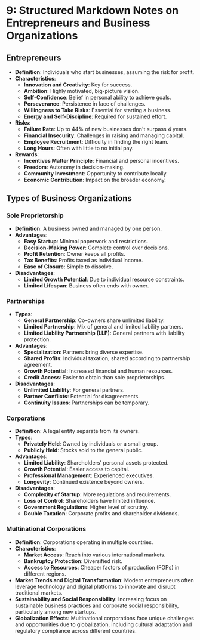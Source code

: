 # 9: Structured Markdown Notes on Entrepreneurs and Business Organizations

## Entrepreneurs
- **Definition**: Individuals who start businesses, assuming the risk for profit.
- **Characteristics**:
    - **Innovation and Creativity**: Key for success.
    - **Ambition**: Highly motivated, big-picture vision.
    - **Self-Confidence**: Belief in personal ability to achieve goals.
    - **Perseverance**: Persistence in face of challenges.
    - **Willingness to Take Risks**: Essential for starting a business.
    - **Energy and Self-Discipline**: Required for sustained effort.
- **Risks**:
    - **Failure Rate**: Up to 44% of new businesses don't surpass 4 years.
    - **Financial Insecurity**: Challenges in raising and managing capital.
    - **Employee Recruitment**: Difficulty in finding the right team.
    - **Long Hours**: Often with little to no initial pay.
- **Rewards**:
    - **Incentives Matter Principle**: Financial and personal incentives.
    - **Freedom**: Autonomy in decision-making.
    - **Community Investment**: Opportunity to contribute locally.
    - **Economic Contribution**: Impact on the broader economy.

## Types of Business Organizations

### Sole Proprietorship
- **Definition**: A business owned and managed by one person.
- **Advantages**:
    - **Easy Startup**: Minimal paperwork and restrictions.
    - **Decision-Making Power**: Complete control over decisions.
    - **Profit Retention**: Owner keeps all profits.
    - **Tax Benefits**: Profits taxed as individual income.
    - **Ease of Closure**: Simple to dissolve.
- **Disadvantages**:
    - **Limited Growth Potential**: Due to individual resource constraints.
    - **Limited Lifespan**: Business often ends with owner.

### Partnerships
- **Types**:
    - **General Partnership**: Co-owners share unlimited liability.
    - **Limited Partnership**: Mix of general and limited liability partners.
    - **Limited Liability Partnership (LLP)**: General partners with liability protection.
- **Advantages**:
    - **Specialization**: Partners bring diverse expertise.
    - **Shared Profits**: Individual taxation, shared according to partnership agreement.
    - **Growth Potential**: Increased financial and human resources.
    - **Credit Access**: Easier to obtain than sole proprietorships.
- **Disadvantages**:
    - **Unlimited Liability**: For general partners.
    - **Partner Conflicts**: Potential for disagreements.
    - **Continuity Issues**: Partnerships can be temporary.

### Corporations
- **Definition**: A legal entity separate from its owners.
- **Types**:
    - **Privately Held**: Owned by individuals or a small group.
    - **Publicly Held**: Stocks sold to the general public.
- **Advantages**:
    - **Limited Liability**: Shareholders' personal assets protected.
    - **Growth Potential**: Easier access to capital.
    - **Professional Management**: Experienced executives.
    - **Longevity**: Continued existence beyond owners.
- **Disadvantages**:
    - **Complexity of Startup**: More regulations and requirements.
    - **Loss of Control**: Shareholders have limited influence.
    - **Government Regulations**: Higher level of scrutiny.
    - **Double Taxation**: Corporate profits and shareholder dividends.

### Multinational Corporations
- **Definition**: Corporations operating in multiple countries.
- **Characteristics**:
    - **Market Access**: Reach into various international markets.
    - **Bankruptcy Protection**: Diversified risk.
    - **Access to Resources**: Cheaper factors of production (FOPs) in different regions.
- **Market Trends and Digital Transformation**: Modern entrepreneurs often leverage technology and digital platforms to innovate and disrupt traditional markets.
- **Sustainability and Social Responsibility**: Increasing focus on sustainable business practices and corporate social responsibility, particularly among new startups.
- **Globalization Effects**: Multinational corporations face unique challenges and opportunities due to globalization, including cultural adaptation and regulatory compliance across different countries.
